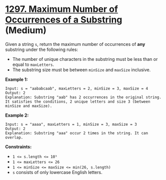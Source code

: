 # [1297. Maximum Number of Occurrences of a Substring][link] (Medium)

[link]: https://leetcode.com/problems/maximum-number-of-occurrences-of-a-substring/

Given a string `s`, return the maximum number of occurrences of **any** substring under the
following rules:

- The number of unique characters in the substring must be less than or equal to `maxLetters`.
- The substring size must be between `minSize` and `maxSize` inclusive.

**Example 1:**

```
Input: s = "aababcaab", maxLetters = 2, minSize = 3, maxSize = 4
Output: 2
Explanation: Substring "aab" has 2 occurrences in the original string.
It satisfies the conditions, 2 unique letters and size 3 (between minSize and maxSize).
```

**Example 2:**

```
Input: s = "aaaa", maxLetters = 1, minSize = 3, maxSize = 3
Output: 2
Explanation: Substring "aaa" occur 2 times in the string. It can overlap.
```

**Constraints:**

- `1 <= s.length <= 10⁵`
- `1 <= maxLetters <= 26`
- `1 <= minSize <= maxSize <= min(26, s.length)`
- `s` consists of only lowercase English letters.
